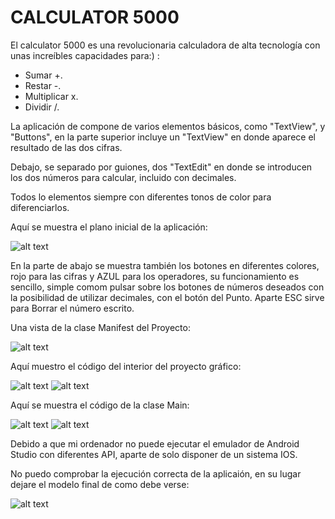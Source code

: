 # CALCULATOR 5000

El calculator 5000 es una revolucionaria calculadora de alta tecnología con unas increíbles capacidades para:) :

- Sumar +.
- Restar -.
- Multiplicar x.
- Dividir /.

La aplicación de compone de varios elementos básicos, como "TextView", y "Buttons", 
en la parte superior incluye un "TextView" en donde aparece el resultado de las dos cifras.

Debajo, se separado por guiones, dos "TextEdit" en donde se introducen los dos números para calcular, incluido con decimales.

Todos lo elementos siempre con diferentes tonos de color para diferenciarlos.

Aquí se muestra el plano inicial de la aplicación:

![alt text](https://github.com/juanlinares181/Calculadora/blob/main/RESOURCES/plano.png)

En la parte de abajo se muestra también los botones en diferentes colores, rojo para las cifras y AZUL para los operadores, 
su funcionamiento es sencillo, simple comom pulsar sobre los botones de números deseados con la posibilidad de utilizar decimales,
con el botón del Punto. Aparte ESC sirve para Borrar el número escrito.

Una vista de la clase Manifest del Proyecto:

![alt text](https://github.com/juanlinares181/Calculadora/blob/main/RESOURCES/manifest.png)


Aquí muestro el código del interior del proyecto gráfico:

![alt text](https://github.com/juanlinares181/Calculadora/blob/main/RESOURCES/codigo1.png)
![alt text](https://github.com/juanlinares181/Calculadora/blob/main/RESOURCES/codigo2.png)


Aquí se muestra el código de la clase Main:

![alt text](https://github.com/juanlinares181/Calculadora/blob/main/RESOURCES/main1.png)
![alt text](https://github.com/juanlinares181/Calculadora/blob/main/RESOURCES/main2.png)


Debido a que mi ordenador no puede ejecutar el emulador de Android Studio con diferentes API, aparte de solo disponer de un sistema IOS.

No puedo comprobar la ejecución correcta de la aplicaión, en su lugar dejare el modelo final de como debe verse:

![alt text](https://github.com/juanlinares181/Calculadora/blob/main/RESOURCES/vistaFinal.png)

